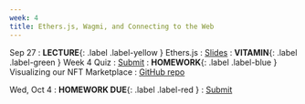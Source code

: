 ```yaml
---
week: 4
title: Ethers.js, Wagmi, and Connecting to the Web
---
```


Sep 27
: **LECTURE**{: .label .label-yellow } Ethers.js
  : [Slides](https://docs.google.com/presentation/d/1qvmrl63hXH_CAPP84VjMzrIysORgJ2SmPrQrvQrUilI/edit#slide=id.p)
: **VITAMIN**{: .label .label-green } Week 4 Quiz
  : [Submit](https://forms.gle/oduVbwHUFbpnerZW9)
: **HOMEWORK**{: .label .label-blue } Visualizing our NFT Marketplace
  : [GitHub repo](https://github.com/BerkeleyBlockchain/fa23-dev-decal/tree/main/hw4-Gas%20Optimization)

Wed, Oct 4
: **HOMEWORK DUE**{: .label .label-red }
: [Submit](https://www.gradescope.com/courses/608052/assignments/3429575/configure_autograder)